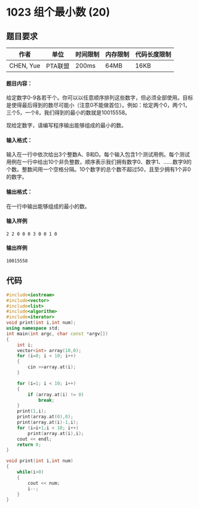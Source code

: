 # 1023 组个最小数 (20)

## 题目要求
作者| 单位 | 时间限制 | 内存限制 | 代码长度限制|
-------- | --- | ---| --- | ---- |
CHEN, Yue |PTA联盟 |200ms | 64MB| 16KB

#### 题目内容：
给定数字0-9各若干个。你可以以任意顺序排列这些数字，但必须全部使用。目标是使得最后得到的数尽可能小（注意0不能做首位）。例如：给定两个0，两个1，三个5，一个8，我们得到的最小的数就是10015558。

现给定数字，请编写程序输出能够组成的最小的数。

#### 输入格式：

输入在一行中依次给出3个整数A、B和D。每个输入包含1个测试用例。每个测试用例在一行中给出10个非负整数，顺序表示我们拥有数字0、数字1、……数字9的个数。整数间用一个空格分隔。10个数字的总个数不超过50，且至少拥有1个非0的数字。



#### 输出格式：
在一行中输出能够组成的最小的数。


#### 输入样例
```
2 2 0 0 0 3 0 0 1 0
```
#### 输出样例
```
10015558

```


## 代码
```c++
#include<iostream>
#include<vector>
#include<list>
#include<algorithm>
#include<iterator>
void print(int i,int num);
using namespace std;
int main(int argc, char const *argv[])
{
    int i;
    vector<int> array(10,0);
    for (i=0; i < 10; i++)
    {
        cin >>array.at(i);
    }

    for (i=1; i < 10; i++)
    {
        if (array.at(i) != 0)
            break;
    }
    print(1,i);
    print(array.at(0),0);
    print(array.at(i)-1,i); 
    for (i=i+1;i < 10; i++)
        print(array.at(i),i);
    cout << endl;
    return 0;
}

void print(int i,int num)
{
    while(i>0)
    {
        cout << num;
        i--;
    }
}

```